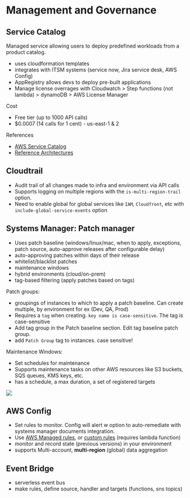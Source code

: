 # Management and Governance

## Service Catalog
Managed service allowing users to deploy predefined workloads from a product catalog. 

- uses cloudformation templates
- integrates with ITSM systems (service now, Jira service desk, AWS Config)
- AppRegistry allows devs to deploy pre-built applications
- Manage license overrages with Cloudwatch > Step functions (not lambda) > dynamoDB > AWS License Manager

Cost
- Free tier (up to 1000 API calls)
- $0.0007 (14 calls for 1 cent) - us-east-1 & 2


References
- [AWS Service Catalog](https://aws.amazon.com/servicecatalog/?aws-service-catalog.sort-by=item.additionalFields.createdDate&aws-service-catalog.sort-order=desc)
- [Reference Architectures](https://github.com/aws-samples/aws-service-catalog-reference-architectures)

## Cloudtrail
- Audit trail of all changes made to infra and environment via API calls
- Supports logging on multiple regions with the `is-multi-region-trail` option. 
- Need to enable global for global services like `IAM`, `Cloudfront`, etc with `include-global-service-events` option

## Systems Manager: Patch manager

- Uses patch baseline (windows/linux/mac, when to apply, exceptions, patch source, auto-approve releases after configurable delay)
- auto-approving patches within days of their release
- whitelist/blacklist patches
- maintenance windows
- hybrid environments (cloud/on-prem)
- tag-based filtering (apply patches based on tags)

Patch groups: 
- groupings of instances to which to apply a patch baseline. Can create multiple, by environment for ex (Dev, QA, Prod)
- Requires a `tag` when creating. `key name is case-sensitive`. The tag is case-sensitive
- Add tag group in the Patch baseline section. Edit tag baseline patch group. 
- add `Patch Group` tag to instances. case sensitive! 

Maintenance Windows: 
- Set schedules for maintenance
- Supports maintenance tasks on other AWS resources like S3 buckets, SQS queues, KMS keys, etc. 
- has a schedule, a max duration, a set of registered targets


![](https://media.tutorialsdojo.com/sap_ssm_patch_group.png)

## AWS Config
- Set rules to monitor. Config will alert w option to auto-remediate with systems manager documents integration. 
- Use [AWS Managed rules](https://docs.aws.amazon.com/config/latest/developerguide/managed-rules-by-aws-config.html), or [custom rules](https://docs.aws.amazon.com/config/latest/developerguide/evaluate-config_develop-rules.html) (requires lambda function)
- monitor and record state (previous versions) in your environment
- supports Multi-account, **multi-region** (global) data aggregation


## Event Bridge
- serverless event bus
- make rules, define source, handler and targets (functions, sns topics)